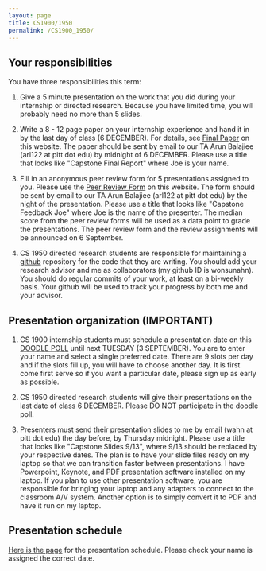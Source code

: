 ```yaml
---
layout: page
title: CS1900/1950
permalink: /CS1900_1950/
---
```


## Your responsibilities

You have three responsibilities this term:

1. Give a 5 minute presentation on the work that you did during your internship or directed research.  Because you have limited time, you will probably need no more than 5 slides.

2. Write a 8 - 12 page paper on your internship experience and hand it in by the last day of class (6 DECEMBER).  For details, see [Final Paper]({{site.baseurl}}/final_paper) on this website.  The paper should be sent by email to our TA Arun Balajiee (arl122 at pitt dot edu) by midnight of 6 DECEMBER.  Please use a title that looks like "Capstone Final Report" where Joe is your name.

3. Fill in an anonymous peer review form for 5 presentations assigned to you.  Please use the [Peer Review Form]({{site.baseurl}}/internship/review_form.txt) on this website.  The form should be sent by email to our TA Arun Balajiee (arl122 at pitt dot edu) by the night of the presentation.  Please use a title that looks like "Capstone Feedback Joe" where Joe is the name of the presenter.  The median score from the peer review forms will be used as a data point to grade the presentations.  The peer review form and the review assignments will be announced on 6 September.

4. CS 1950 directed research students are responsible for maintaining a [github](https://github.com) repository for the code that they are writing.  You should add your research advisor and me as collaborators (my github ID is wonsunahn).  You should do regular commits of your work, at least on a bi-weekly basis.  Your github will be used to track your progress by both me and your advisor.

## Presentation organization (IMPORTANT)

1. CS 1900 internship students must schedule a presentation date on this [DOODLE POLL](https://doodle.com/poll/fwbkupkkwrbznu5a) until next TUESDAY (3 SEPTEMBER).  You are to enter your name and select a single preferred date.  There are 9 slots per day and if the slots fill up, you will have to choose another day.  It is first come first serve so if you want a particular date, please sign up as early as possible.

2. CS 1950 directed research students will give their presentations on the last date of class 6 DECEMBER.  Please DO NOT participate in the doodle poll.

3. Presenters must send their presentation slides to me by email (wahn at pitt dot edu) the day before, by Thursday midnight.  Please use a title that looks like "Capstone Slides 9/13", where 9/13 should be replaced by your respective dates.  The plan is to have your slide files ready on my laptop so that we can transition faster between presentations.  I have Powerpoint, Keynote, and PDF presentation software installed on my laptop.  If you plan to use other presentation software, you are responsible for bringing your laptop and any adapters to connect to the classroom A/V system.  Another option is to simply convert it to PDF and have it run on my laptop.

## Presentation schedule

[Here is the page]({{site.baseurl}}/internship_presentation_schedule) for the presentation schedule.  Please check your name is assigned the correct date.
